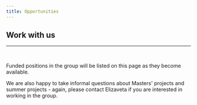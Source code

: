 ```yaml
---
title: Opportunities
---
```


## Work with us
---------------

<br>

Funded positions in the group will be listed on this page as they become available.

We are also happy to take informal questions about Masters' projects and summer projects - again, please contact Elizaveta if you are interested in working in the group.